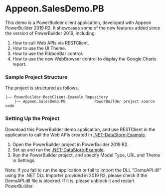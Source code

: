 # <b>Appeon.SalesDemo.PB</b>

This demo is a PowerBuilder client application, developed with Appeon PowerBuilder 2019 R2. It showcases some of the new features added since the version of PowerBuilder 2019, including:

1. How to call Web APIs via RESTClient.
2. How to use the UI Theme.
3. How to use the RibbonBar control.
4. How to use the new WebBrowser control to display the Google Charts report.

### Sample Project Structure

The project is structured as follows.

```
|—— PowerBuilder-RestClient-Example Repository 
	|—— Appeon.SalesDemo.PB				PowerBuilder project source code	
```

### Setting Up the Project

Download this PowerBuilder demo application, and use RESTClient in the application to call the Web APIs created in [.NET-DataStore-Example](https://github.com/Appeon/.NET-DataStore-Example).

1. Open the PowerBuilder project in PowerBuilder 2019 R2.
2. Set up and run the [.NET-DataStore-Example](https://github.com/Appeon/.NET-DataStore-Example).
3. Run the PowerBuilder project, and specify Model Type, URL and Theme in Settings.

Note: If you fail to run the application or fail to import the DLL "DemoAPI.dll" using the .NET DLL Importer provided in 2019 R2, please check if the DemoAPI.dll file is blocked. If it is, please unblock it and restart PowerBuilder.
